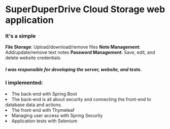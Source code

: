 <h1>SuperDuperDrive Cloud Storage web application</h1>

<h3>It's a simple</h3>
<b>File Storage</b>: Upload/download/remove files
<b>Note Management</b>: Add/update/remove text notes
<b>Password Management</b>: Save, edit, and delete website credentials.

<h5>I was responsible for developing the server, website, and tests.</h5>

<h3><b>I implemented: </b></h3>
<li>The back-end with Spring Boot</li>
  <li>The back-end is all about security and connecting the front-end to database data and actions.</li>
<li>The front-end with Thymeleaf</li>
<li>Managing user access with Spring Security</li>
<li>Application tests with Selenium</li>
